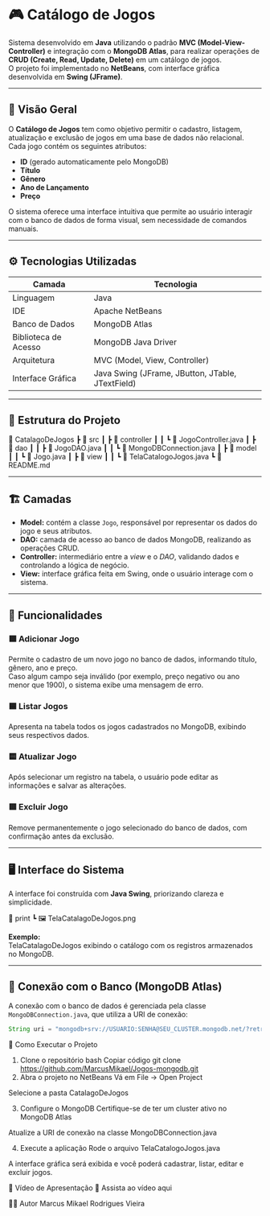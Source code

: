 # 🎮 Catálogo de Jogos

Sistema desenvolvido em **Java** utilizando o padrão **MVC (Model-View-Controller)** e integração com o **MongoDB Atlas**, para realizar operações de **CRUD (Create, Read, Update, Delete)** em um catálogo de jogos.  
O projeto foi implementado no **NetBeans**, com interface gráfica desenvolvida em **Swing (JFrame)**.

---

## 🧩 Visão Geral

O **Catálogo de Jogos** tem como objetivo permitir o cadastro, listagem, atualização e exclusão de jogos em uma base de dados não relacional.  
Cada jogo contém os seguintes atributos:

- **ID** (gerado automaticamente pelo MongoDB)
- **Título**
- **Gênero**
- **Ano de Lançamento**
- **Preço**

O sistema oferece uma interface intuitiva que permite ao usuário interagir com o banco de dados de forma visual, sem necessidade de comandos manuais.

---

## ⚙️ Tecnologias Utilizadas

| Camada | Tecnologia |
|--------|-------------|
| Linguagem | Java |
| IDE | Apache NetBeans |
| Banco de Dados | MongoDB Atlas |
| Biblioteca de Acesso | MongoDB Java Driver |
| Arquitetura | MVC (Model, View, Controller) |
| Interface Gráfica | Java Swing (JFrame, JButton, JTable, JTextField) |

---

## 🧠 Estrutura do Projeto

📂 CatalagoDeJogos
┣ 📂 src
┃ ┣ 📂 controller
┃ ┃ ┗ 📜 JogoController.java
┃ ┣ 📂 dao
┃ ┃ ┣ 📜 JogoDAO.java
┃ ┃ ┗ 📜 MongoDBConnection.java
┃ ┣ 📂 model
┃ ┃ ┗ 📜 Jogo.java
┃ ┣ 📂 view
┃ ┃ ┗ 📜 TelaCatalogoJogos.java
┗ 📜 README.md

---

## 🏗️ Camadas

- **Model:** contém a classe `Jogo`, responsável por representar os dados do jogo e seus atributos.  
- **DAO:** camada de acesso ao banco de dados MongoDB, realizando as operações CRUD.  
- **Controller:** intermediário entre a *view* e o *DAO*, validando dados e controlando a lógica de negócio.  
- **View:** interface gráfica feita em Swing, onde o usuário interage com o sistema.

---

## 🔧 Funcionalidades

### 🟩 Adicionar Jogo
Permite o cadastro de um novo jogo no banco de dados, informando título, gênero, ano e preço.  
Caso algum campo seja inválido (por exemplo, preço negativo ou ano menor que 1900), o sistema exibe uma mensagem de erro.

### 🟦 Listar Jogos
Apresenta na tabela todos os jogos cadastrados no MongoDB, exibindo seus respectivos dados.

### 🟨 Atualizar Jogo
Após selecionar um registro na tabela, o usuário pode editar as informações e salvar as alterações.

### 🟥 Excluir Jogo
Remove permanentemente o jogo selecionado do banco de dados, com confirmação antes da exclusão.

---

## 🖥️ Interface do Sistema

A interface foi construída com **Java Swing**, priorizando clareza e simplicidade.

📂 print
┗ 🖼️ TelaCatalagoDeJogos.png

**Exemplo:**  
TelaCatalagoDeJogos exibindo o catálogo com os registros armazenados no MongoDB.

---

## 💾 Conexão com o Banco (MongoDB Atlas)

A conexão com o banco de dados é gerenciada pela classe `MongoDBConnection.java`, que utiliza a URI de conexão:

```java
String uri = "mongodb+srv://USUARIO:SENHA@SEU_CLUSTER.mongodb.net/?retryWrites=true&w=majority";
```
🚀 Como Executar o Projeto
1. Clone o repositório
bash
Copiar código
git clone https://github.com/MarcusMikael/Jogos-mongodb.git
2. Abra o projeto no NetBeans
Vá em File → Open Project

Selecione a pasta CatalagoDeJogos

3. Configure o MongoDB
Certifique-se de ter um cluster ativo no MongoDB Atlas

Atualize a URI de conexão na classe MongoDBConnection.java

4. Execute a aplicação
Rode o arquivo TelaCatalogoJogos.java

A interface gráfica será exibida e você poderá cadastrar, listar, editar e excluir jogos.

🎥 Vídeo de Apresentação
🔗 Assista ao vídeo aqui

👨‍💻 Autor
Marcus Mikael Rodrigues Vieira
